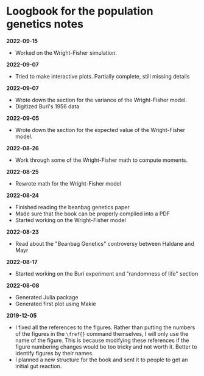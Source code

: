 # Loogbook for the population genetics notes

**2022-09-15**
- Worked on the Wright-Fisher simulation.

**2022-09-07**
- Tried to make interactive plots. Partially complete, still missing details

**2022-09-07**
- Wrote down the section for the variance of the Wright-Fisher model.
- Digitized Buri's 1956 data

**2022-09-05**
- Wrote down the section for the expected value of the Wright-Fisher model.

**2022-08-26**
- Work through some of the Wright-Fisher math to compute moments.

**2022-08-25**
- Rewrote math for the Wright-Fisher model

**2022-08-24**
- Finished reading the beanbag genetics paper
- Made sure that the book can be properly compiled into a PDF
- Started working on the Wright-Fisher model

**2022-08-23**
- Read about the "Beanbag Genetics" controversy between Haldane and Mayr

**2022-08-17**
- Started working on the Buri experiment and "randomness of life" section

**2022-08-08**
- Generated Julia package
- Generated first plot using Makie

**2019-12-05**

- I fixed all the references to the figures. Rather than putting the numbers of
the figures in the `\fref{}` command themselves, I will only use the name of
the figure. This is because modifying these references if the figure numbering
changes would be too tricky and not worth it. Better to identify figures by
their names.
- I planned a new structure for the book and sent it to people to get an
  initial gut reaction.
